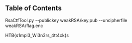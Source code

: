 ## Table of Contents


RsaCtfTool.py --publickey weakRSA/key.pub --uncipherfile weakRSA/flag.enc

HTB{s1mpl3_Wi3n3rs_4tt4ck}s